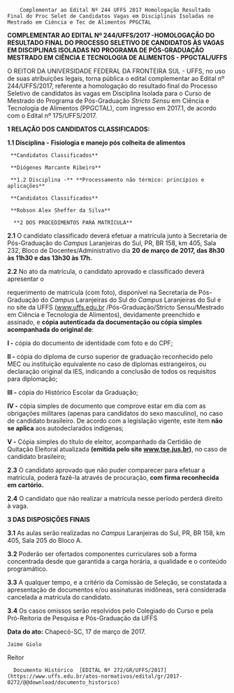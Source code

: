         Complementar ao Edital Nº 244 UFFS 2017 Homologação Resultado Final do Proc Selet de Candidatos Vagas em Disciplinas Isoladas no Mestrado em Ciência e Tec de Alimentos PPGCTAL  

**COMPLEMENTAR AO EDITAL Nº 244/UFFS/2017 -HOMOLOGAÇÃO DO RESULTADO FINAL DO PROCESSO SELETIVO DE CANDIDATOS ÀS VAGAS EM DISCIPLINAS ISOLADAS NO PROGRAMA DE PÓS-GRADUAÇÃO MESTRADO EM CIÊNCIA E TECNOLOGIA DE ALIMENTOS - PPGCTAL/UFFS**

  

 O REITOR DA UNIVERSIDADE FEDERAL DA FRONTEIRA SUL - UFFS, no uso de suas atribuições legais, torna pública o edital complementar ao Edital nº 244/UFFS/2017, referente a homologação do resultado final do Processo Seletivo de candidatos às vagas em Disciplina Isolada para o Curso de Mestrado do Programa de Pós-Graduação *Stricto Sensu* em Ciência e Tecnologia de Alimentos (PPGCTAL), com ingresso em 2017.1, de acordo com o Edital nº 175/UFFS/2017.

  

 **1 RELAÇÃO DOS CANDIDATOS CLASSIFICADOS:**

 **1.1 Disciplina -** **Fisiologia e manejo pós colheita de alimentos**

     **Candidatos Classificados**

     **Diógenes Marcante Ribeiro**

     **1.2 Disciplina -** **Processamento não térmico: princípios e aplicações**

     **Candidatos Classificados**

     **Robson Alex Sheffer da Silva**

      **2 DOS PROCEDIMENTOS PARA MATRÍCULA**

 **2.1** O candidato classificado deverá efetuar a matrícula junto à Secretaria de Pós-Graduação do *Campus* Laranjeiras do Sul, PR, BR 158, km 405, Sala 232, Bloco de Docentes/Administrativo dia **20** **de março de 2017, das 8h30 às 11h30 e das 13h30 às 17h.**

 **2.2** No ato da matrícula, o candidato aprovado e classificado deverá apresentar o

 requerimento de matrícula (com foto), disponível na Secretaria de Pós-Graduação do *Campus* Laranjeiras do Sul do *Campus* Laranjeiras do Sul e no site da UFFS (www.uffs.edu.br /Pós-Graduação/Stricto Sensu/Mestrado em Ciência e Tecnologia de Alimentos), devidamente preenchido e assinado, e **cópia autenticada da documentação ou cópia simples acompanhada do original de**:

 **I -** cópia do documento de identidade com foto e do CPF;

 **II -** cópia do diploma de curso superior de graduação reconhecido pelo MEC ou instituição equivalente no caso de diplomas estrangeiros, ou declaração original da IES, indicando a conclusão de todos os requisitos para diplomação;

 **III -** cópia do Histórico Escolar da Graduação;

 **IV -** cópia simples de documento que comprove estar em dia com as obrigações militares (apenas para candidatos do sexo masculino), no caso de candidato brasileiro. De acordo com a legislação vigente, este item **não se aplica** aos autodeclarados indígenas;

 **V -** Cópia simples do título de eleitor, acompanhado da Certidão de Quitação Eleitoral atualizada **(emitida pelo site www.tse.jus.br)**, no caso de candidato brasileiro;

 **2.3** O candidato aprovado que não puder comparecer para efetuar a matrícula, poderá fazê-la através de procuração, **com firma reconhecida em cartório.**

 **2.4** O candidato que não realizar a matrícula nesse período perderá direito à vaga.

  **3 DAS DISPOSIÇÕES FINAIS**

 **3.1** As aulas serão realizadas no *Campus* Laranjeiras do Sul, PR, BR 158, km 405, Sala 205 do Bloco A.

 **3.2** Poderão ser ofertados componentes curriculares sob a forma concentrada desde que garantida a carga horária, a qualidade e o conteúdo programático.

 **3.3** A qualquer tempo, e a critério da Comissão de Seleção, se constatada a apresentação de documentos e/ou assinaturas inidôneas, será considerada cancelada a matrícula do candidato.

 **3.4** Os casos omissos serão resolvidos pelo Colegiado do Curso e pela Pró-Reitoria de Pesquisa e Pós-Graduação da UFFS

   **Data do ato:** Chapecó-SC, 17 de março de 2017.   
 

    Jaime Giolo   
 Reitor 

      Documento Histórico  [EDITAL Nº 272/GR/UFFS/2017](https://www.uffs.edu.br/atos-normativos/edital/gr/2017-0272/@@download/documento_historico)     
      